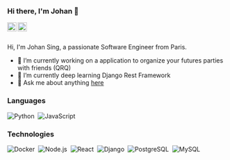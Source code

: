 ### Hi there, I'm Johan 👋

<a href="https://twitter.com/johansingainy">
  <img align="left" alt="Johan Sing | Twitter" width="21px" src="https://upload.wikimedia.org/wikipedia/fr/thumb/c/c8/Twitter_Bird.svg/1259px-Twitter_Bird.svg.png" />
</a>
<a href="https://www.linkedin.com/in/johan-singainy-moutiapin/">
  <img align="left" alt="Johan Sing | Linkedin" width="21px" src="https://image.flaticon.com/icons/png/512/174/174857.png" />
</a>

<br />
<br />

Hi, I'm Johan Sing, a passionate Software Engineer from Paris.

- 🔭&nbsp;I’m currently working on a application to organize your futures parties with friends (QRQ)
- 🌱&nbsp;I’m currently deep learning Django Rest Framework
- 💬&nbsp;Ask me about anything [here](https://github.com/johansing/johansing/issues)

### Languages

![Python](https://img.shields.io/badge/-Python-05122A?style=flat&logo=python)&nbsp;
![JavaScript](https://img.shields.io/badge/-JavaScript-05122A?style=flat&logo=JavaScript&logoColor=ddc508)&nbsp;

### Technologies

![Docker](https://img.shields.io/badge/-Docker-05122A?style=flat&logo=Docker)&nbsp;
![Node.js](https://img.shields.io/badge/-Node.js-05122A?style=flat&logo=node.js)&nbsp;
![React](https://img.shields.io/badge/-React-05122A?style=flat&logo=React)&nbsp;
![Django](https://img.shields.io/badge/-Django-05122A?style=flat&logo=django&logoColor=092E20)&nbsp;
![PostgreSQL](https://img.shields.io/badge/-PostgreSQL-05122A?style=flat&logo=postgresql)&nbsp;
![MySQL](https://img.shields.io/badge/-MySQL-05122A?style=flat&logo=mysql)&nbsp;

